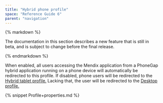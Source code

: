 ```yaml
---
title: "Hybrid phone profile"
space: "Reference Guide 6"
parent: "navigation"
---
```

<div class="alert alert-warning">{% markdown %}

The documentation in this section describes a new feature that is still in beta, and is subject to change before the final release.

{% endmarkdown %}</div>

When enabled, all users accessing the Mendix application from a PhoneGap hybrid application running on a phone device will automatically be redirected to this profile. If disabled, phone users will be redirected to the [Hybrid tablet profile.](hybrid-tablet-profile) Lacking that, the user will be redirected to the [Desktop profile.](desktop-profile)

{% snippet Profile+properties.md %}
